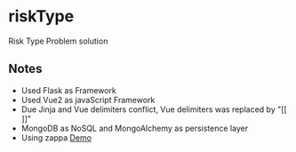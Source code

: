 # riskType
Risk Type Problem solution

## Notes

  - Used Flask as Framework
  - Used Vue2 as javaScript Framework
  - Due Jinja and Vue delimiters conflict, Vue delimiters was replaced by "[[ ]]"
  - MongoDB as NoSQL and MongoAlchemy as persistence layer
  - Using zappa [Demo]( https://wncbmjg2m5.execute-api.us-west-2.amazonaws.com/production)


